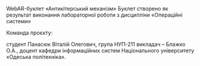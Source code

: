 WebAR-буклет «Антикітерський механізм»
Буклет створено як результат виконання лабораторної роботи з дисципліни «Операційні системи»

Команда проєкту:

студент Панасюк Віталій Олегович, група НУП-211
викладач – Блажко О.А., доцент кафедри інформаційних систем Національного університету «Одеська політехніка».
